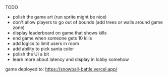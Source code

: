 TODO

- polish the game art (run sprite might be nice)
- don't allow players to go out of bounds (add trees or walls around game zone)
- display leaderboard on game that shows kills
- end game when someone gets 10 kills
- add logics to limit users in room
- add ability to pick santa color
- polish the UI a bit
- learn more about latency and display in lobby somehow

game deployed to: https://snowball-battle.vercel.app/
